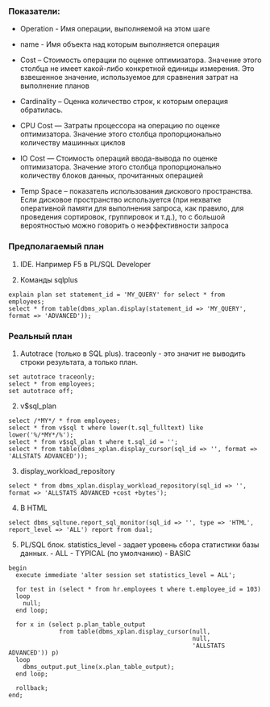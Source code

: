 ### Показатели:
  - Operation - Имя операции, выполняемой на этом шаге
  - name - Имя объекта над которым выполняется операция
  - Cost – Стоимость операции по оценке оптимизатора. Значение этого столбца не имеет какой-либо конкретной единицы измерения. Это взвешенное значение, используемое для сравнения затрат на выполнение планов
  
  - Cardinality – Оценка количество строк, к которым операция обратилась.
  - CPU Cost — Затраты процессора на операцию по оценке оптимизатора. Значение этого столбца пропорционально количеству машинных циклов
  - IO Cost — Стоимость операций ввода-вывода по оценке оптимизатора. Значение этого столбца пропорционально количеству блоков данных, прочитанных операцией
  
  - Temp Space – показатель использования дискового пространства. Если дисковое пространство используется (при нехватке оперативной памяти для выполнения запроса, как правило, для проведения сортировок, группировок и т.д.), то с большой вероятностью можно говорить о неэффективности запроса


### Предполагаемый план
  1. IDE. Например F5 в PL/SQL Developer
  
  2. Команды sqlplus
  ````
  explain plan set statement_id = 'MY_QUERY' for select * from employees; 
  select * from table(dbms_xplan.display(statement_id => 'MY_QUERY', format => 'ADVANCED'));
  ````

### Реальный план
  1. Autotrace (только в SQL plus). traceonly - это значит не выводить строки результата, а только план.
  ````
  set autotrace traceonly;
  select * from employees;
  set autotrace off;
  ````
  
  2. v$sql_plan
  ````
  select /*MY*/ * from employees;
  select * from v$sql t where lower(t.sql_fulltext) like lower('%/*MY*/%');
  select * from v$sql_plan t where t.sql_id = '';
  select * from table(dbms_xplan.display_cursor(sql_id => '', format => 'ALLSTATS ADVANCED'));
  ````

  3. display_workload_repository
  ````
  select * from dbms_xplan.display_workload_repository(sql_id => '', format => 'ALLSTATS ADVANCED +cost +bytes');
  ````
  
  4. В HTML
  ````
  select dbms_sqltune.report_sql_monitor(sql_id => '', type => 'HTML', report_level => 'ALL') report from dual;
  ````

  5. PL/SQL блок.
  statistics_level - задает уровень сбора статистики базы данных.
    - ALL
	- TYPICAL (по умолчанию) 
	- BASIC
  ````
  begin
    execute immediate 'alter session set statistics_level = ALL';
    
    for test in (select * from hr.employees t where t.employee_id = 103) 
    loop
      null;
    end loop;
    
    for x in (select p.plan_table_output
                from table(dbms_xplan.display_cursor(null, 
                                                     null, 
                                                     'ALLSTATS ADVANCED')) p) 
    loop
      dbms_output.put_line(x.plan_table_output);
    end loop;
    
	rollback;
  end;
````